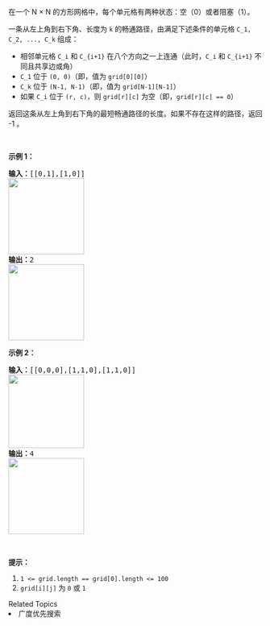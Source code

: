 <p>在一个&nbsp;N &times;&nbsp;N 的方形网格中，每个单元格有两种状态：空（0）或者阻塞（1）。</p>

<p>一条从左上角到右下角、长度为 <code>k</code> 的畅通路径，由满足下述条件的单元格&nbsp;<code>C_1, C_2, ..., C_k</code>&nbsp;组成：</p>

<ul>
	<li>相邻单元格&nbsp;<code>C_i</code> 和&nbsp;<code>C_{i+1}</code>&nbsp;在八个方向之一上连通（此时，<code>C_i</code> 和&nbsp;<code>C_{i+1}</code>&nbsp;不同且共享边或角）</li>
	<li><code>C_1</code> 位于&nbsp;<code>(0, 0)</code>（即，值为&nbsp;<code>grid[0][0]</code>）</li>
	<li><code>C_k</code>&nbsp;位于&nbsp;<code>(N-1, N-1)</code>（即，值为&nbsp;<code>grid[N-1][N-1]</code>）</li>
	<li>如果 <code>C_i</code> 位于&nbsp;<code>(r, c)</code>，则 <code>grid[r][c]</code>&nbsp;为空（即，<code>grid[r][c] ==&nbsp;0</code>）</li>
</ul>

<p>返回这条从左上角到右下角的最短畅通路径的长度。如果不存在这样的路径，返回 -1 。</p>

<p>&nbsp;</p>

<p><strong>示例 1：</strong></p>

<pre><strong>输入：</strong>[[0,1],[1,0]]
<img alt="" src="https://assets.leetcode-cn.com/aliyun-lc-upload/uploads/2019/06/16/example1_1.png" style="height: 151px; width: 150px;">
<strong>输出：</strong>2
<img alt="" src="https://assets.leetcode-cn.com/aliyun-lc-upload/uploads/2019/06/16/example1_2.png" style="height: 151px; width: 150px;">
</pre>

<p><strong>示例 2：</strong></p>

<pre><strong>输入：</strong>[[0,0,0],[1,1,0],[1,1,0]]
<img alt="" src="https://assets.leetcode-cn.com/aliyun-lc-upload/uploads/2019/06/16/example2_1.png" style="height: 146px; width: 150px;">
<strong>输出：</strong>4
<img alt="" src="https://assets.leetcode-cn.com/aliyun-lc-upload/uploads/2019/06/16/example2_2.png" style="height: 151px; width: 150px;">
</pre>

<p>&nbsp;</p>

<p><strong>提示：</strong></p>

<ol>
	<li><code>1 &lt;= grid.length == grid[0].length &lt;= 100</code></li>
	<li><code>grid[i][j]</code> 为&nbsp;<code>0</code> 或&nbsp;<code>1</code></li>
</ol>
<div><div>Related Topics</div><div><li>广度优先搜索</li></div></div>